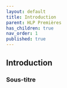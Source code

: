 ```yaml
---
layout: default
title: Introduction
parent: HLP Premières
has_children: true
nav_order: 1
published: true
---
```

## Introduction

### Sous-titre